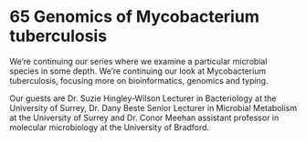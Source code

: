 # 65 Genomics of Mycobacterium tuberculosis

We’re continuing our series where we examine a particular microbial species in some depth. We’re continuing our look at Mycobacterium tuberculosis, focusing more on bioinformatics, genomics and typing. 

Our guests are Dr. Suzie Hingley-Wilson Lecturer in Bacteriology at the University of Surrey, Dr. Dany Beste Senior Lecturer in Microbial Metabolism at the University of Surrey and Dr. Conor Meehan assistant professor in molecular microbiology at the University of Bradford.


